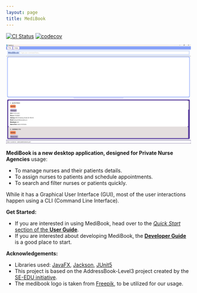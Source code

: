 ```yaml
---
layout: page
title: MediBook
---
```


[![CI Status](https://github.com/se-edu/addressbook-level3/workflows/Java%20CI/badge.svg)](https://github.com/AY2425S2-CS2103T-T13-2/tp/actions)
[![codecov](https://codecov.io/gh/se-edu/addressbook-level3/branch/master/graph/badge.svg)](https://app.codecov.io/gh/AY2425S2-CS2103T-T13-2/tp)

![Ui](images/Ui.png)

**MediBook is a new desktop application, designed for Private Nurse Agencies** usage:
* To manage nurses and their patients details.
* To assign nurses to patients and schedule appointments.
* To search and filter nurses or patients quickly.

While it has a Graphical User Interface (GUI),
most of the user interactions happen using a CLI (Command Line Interface).

**Get Started:**
* If you are interested in using MediBook, head over to the [_Quick Start_ section of the **User Guide**](UserGuide.html#quick-start).
* If you are interested about developing MediBook, the [**Developer Guide**](DeveloperGuide.html) is a good place to start.

**Acknowledgements:**

* Libraries used: [JavaFX](https://openjfx.io/), [Jackson](https://github.com/FasterXML/jackson), [JUnit5](https://github.com/junit-team/junit5)
* This project is based on the AddressBook-Level3 project created by the [SE-EDU initiative](https://se-education.org).
* The medibook logo is taken from [Freepik](https://www.google.com/url?sa=i&url=https%3A%2F%2Fwww.flaticon.com%2Ffree-icon%2Fmedicine-book_504175&psig=AOvVaw1uUldPltP2JvtagcZ29psT&ust=1743920492022000&source=images&cd=vfe&opi=89978449&ved=0CBUQjRxqFwoTCIim9JygwIwDFQAAAAAdAAAAABAE), to be utilized for our usage.
